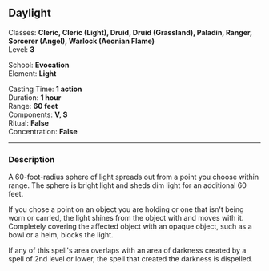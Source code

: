 ## Daylight

Classes: **Cleric, Cleric (Light), Druid, Druid (Grassland), Paladin, Ranger, Sorcerer (Angel), Warlock (Aeonian Flame)**  
Level: **3**  

School: **Evocation**  
Element: **Light**  

Casting Time: **1 action**  
Duration: **1 hour**  
Range: **60 feet**  
Components: **V, S**  
Ritual: **False**  
Concentration: **False**  

------

### Description

A 60-foot-radius sphere of light spreads out from a point you choose within range. The sphere is bright light and sheds dim light for an additional 60 feet.

If you chose a point on an object you are holding or one that isn't being worn or carried, the light shines from the object with and moves with it. Completely covering the affected object with an opaque object, such as a bowl or a helm, blocks the light.

If any of this spell's area overlaps with an area of darkness created by a spell of 2nd level or lower, the spell that created the darkness is dispelled.